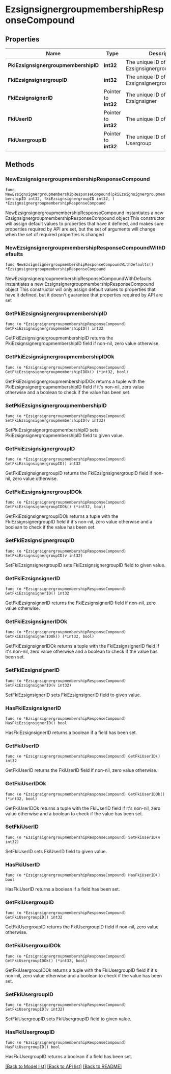 # EzsignsignergroupmembershipResponseCompound

## Properties

Name | Type | Description | Notes
------------ | ------------- | ------------- | -------------
**PkiEzsignsignergroupmembershipID** | **int32** | The unique ID of the Ezsignsignergroupmembership | 
**FkiEzsignsignergroupID** | **int32** | The unique ID of the Ezsignsignergroup | 
**FkiEzsignsignerID** | Pointer to **int32** | The unique ID of the Ezsignsigner | [optional] 
**FkiUserID** | Pointer to **int32** | The unique ID of the User | [optional] 
**FkiUsergroupID** | Pointer to **int32** | The unique ID of the Usergroup | [optional] 

## Methods

### NewEzsignsignergroupmembershipResponseCompound

`func NewEzsignsignergroupmembershipResponseCompound(pkiEzsignsignergroupmembershipID int32, fkiEzsignsignergroupID int32, ) *EzsignsignergroupmembershipResponseCompound`

NewEzsignsignergroupmembershipResponseCompound instantiates a new EzsignsignergroupmembershipResponseCompound object
This constructor will assign default values to properties that have it defined,
and makes sure properties required by API are set, but the set of arguments
will change when the set of required properties is changed

### NewEzsignsignergroupmembershipResponseCompoundWithDefaults

`func NewEzsignsignergroupmembershipResponseCompoundWithDefaults() *EzsignsignergroupmembershipResponseCompound`

NewEzsignsignergroupmembershipResponseCompoundWithDefaults instantiates a new EzsignsignergroupmembershipResponseCompound object
This constructor will only assign default values to properties that have it defined,
but it doesn't guarantee that properties required by API are set

### GetPkiEzsignsignergroupmembershipID

`func (o *EzsignsignergroupmembershipResponseCompound) GetPkiEzsignsignergroupmembershipID() int32`

GetPkiEzsignsignergroupmembershipID returns the PkiEzsignsignergroupmembershipID field if non-nil, zero value otherwise.

### GetPkiEzsignsignergroupmembershipIDOk

`func (o *EzsignsignergroupmembershipResponseCompound) GetPkiEzsignsignergroupmembershipIDOk() (*int32, bool)`

GetPkiEzsignsignergroupmembershipIDOk returns a tuple with the PkiEzsignsignergroupmembershipID field if it's non-nil, zero value otherwise
and a boolean to check if the value has been set.

### SetPkiEzsignsignergroupmembershipID

`func (o *EzsignsignergroupmembershipResponseCompound) SetPkiEzsignsignergroupmembershipID(v int32)`

SetPkiEzsignsignergroupmembershipID sets PkiEzsignsignergroupmembershipID field to given value.


### GetFkiEzsignsignergroupID

`func (o *EzsignsignergroupmembershipResponseCompound) GetFkiEzsignsignergroupID() int32`

GetFkiEzsignsignergroupID returns the FkiEzsignsignergroupID field if non-nil, zero value otherwise.

### GetFkiEzsignsignergroupIDOk

`func (o *EzsignsignergroupmembershipResponseCompound) GetFkiEzsignsignergroupIDOk() (*int32, bool)`

GetFkiEzsignsignergroupIDOk returns a tuple with the FkiEzsignsignergroupID field if it's non-nil, zero value otherwise
and a boolean to check if the value has been set.

### SetFkiEzsignsignergroupID

`func (o *EzsignsignergroupmembershipResponseCompound) SetFkiEzsignsignergroupID(v int32)`

SetFkiEzsignsignergroupID sets FkiEzsignsignergroupID field to given value.


### GetFkiEzsignsignerID

`func (o *EzsignsignergroupmembershipResponseCompound) GetFkiEzsignsignerID() int32`

GetFkiEzsignsignerID returns the FkiEzsignsignerID field if non-nil, zero value otherwise.

### GetFkiEzsignsignerIDOk

`func (o *EzsignsignergroupmembershipResponseCompound) GetFkiEzsignsignerIDOk() (*int32, bool)`

GetFkiEzsignsignerIDOk returns a tuple with the FkiEzsignsignerID field if it's non-nil, zero value otherwise
and a boolean to check if the value has been set.

### SetFkiEzsignsignerID

`func (o *EzsignsignergroupmembershipResponseCompound) SetFkiEzsignsignerID(v int32)`

SetFkiEzsignsignerID sets FkiEzsignsignerID field to given value.

### HasFkiEzsignsignerID

`func (o *EzsignsignergroupmembershipResponseCompound) HasFkiEzsignsignerID() bool`

HasFkiEzsignsignerID returns a boolean if a field has been set.

### GetFkiUserID

`func (o *EzsignsignergroupmembershipResponseCompound) GetFkiUserID() int32`

GetFkiUserID returns the FkiUserID field if non-nil, zero value otherwise.

### GetFkiUserIDOk

`func (o *EzsignsignergroupmembershipResponseCompound) GetFkiUserIDOk() (*int32, bool)`

GetFkiUserIDOk returns a tuple with the FkiUserID field if it's non-nil, zero value otherwise
and a boolean to check if the value has been set.

### SetFkiUserID

`func (o *EzsignsignergroupmembershipResponseCompound) SetFkiUserID(v int32)`

SetFkiUserID sets FkiUserID field to given value.

### HasFkiUserID

`func (o *EzsignsignergroupmembershipResponseCompound) HasFkiUserID() bool`

HasFkiUserID returns a boolean if a field has been set.

### GetFkiUsergroupID

`func (o *EzsignsignergroupmembershipResponseCompound) GetFkiUsergroupID() int32`

GetFkiUsergroupID returns the FkiUsergroupID field if non-nil, zero value otherwise.

### GetFkiUsergroupIDOk

`func (o *EzsignsignergroupmembershipResponseCompound) GetFkiUsergroupIDOk() (*int32, bool)`

GetFkiUsergroupIDOk returns a tuple with the FkiUsergroupID field if it's non-nil, zero value otherwise
and a boolean to check if the value has been set.

### SetFkiUsergroupID

`func (o *EzsignsignergroupmembershipResponseCompound) SetFkiUsergroupID(v int32)`

SetFkiUsergroupID sets FkiUsergroupID field to given value.

### HasFkiUsergroupID

`func (o *EzsignsignergroupmembershipResponseCompound) HasFkiUsergroupID() bool`

HasFkiUsergroupID returns a boolean if a field has been set.


[[Back to Model list]](../README.md#documentation-for-models) [[Back to API list]](../README.md#documentation-for-api-endpoints) [[Back to README]](../README.md)


